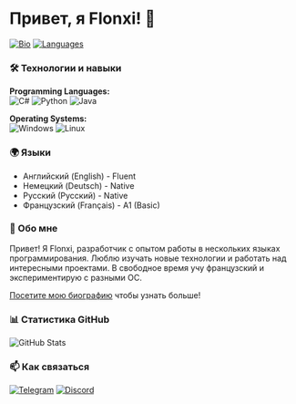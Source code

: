 # Привет, я Flonxi! 👋

[![Bio](https://img.shields.io/badge/📝-My%20Bio-blue?style=flat-square)](https://guns.lol/flonxi)
[![Languages](https://img.shields.io/badge/🌍-Multilingual-blueviolet?style=flat-square)]()

### 🛠️ Технологии и навыки
**Programming Languages:**  
![C#](https://img.shields.io/badge/C%23-239120?style=for-the-badge&logo=c-sharp&logoColor=white)
![Python](https://img.shields.io/badge/Python-3776AB?style=for-the-badge&logo=python&logoColor=white)
![Java](https://img.shields.io/badge/Java-ED8B00?style=for-the-badge&logo=openjdk&logoColor=white)

**Operating Systems:**  
![Windows](https://img.shields.io/badge/Windows-0078D6?style=for-the-badge&logo=windows&logoColor=white)
![Linux](https://img.shields.io/badge/Linux-FCC624?style=for-the-badge&logo=linux&logoColor=black)

### 🌍 Языки
- Английский (English) - Fluent
- Немецкий (Deutsch) - Native
- Русский (Русский) - Native
- Французский (Français) - A1 (Basic)

### 📖 Обо мне
Привет! Я Flonxi, разработчик с опытом работы в нескольких языках программирования. Люблю изучать новые технологии и работать над интересными проектами. В свободное время учу французский и экспериментирую с разными ОС.

[Посетите мою биографию](https://guns.lol/flonxi) чтобы узнать больше!

### 📊 Статистика GitHub
![GitHub Stats](https://github-readme-stats.vercel.app/api?username=flonxi&show_icons=true&theme=radical)

### 📫 Как связаться
[![Telegram](https://img.shields.io/badge/Telegram-2CA5E0?style=for-the-badge&logo=telegram&logoColor=white)](https://t.me/flonxi)
[![Discord](https://img.shields.io/badge/Discord-5865F2?style=for-the-badge&logo=discord&logoColor=white)](https://discordapp.com/users/1216617767495663669)
